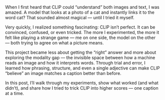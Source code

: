 When I first heard that CLIP could “understand” both images and text, I was amazed. A model that looks at a photo of a cat and instantly links it to the word cat? That sounded almost magical — until I tried it myself.

Very quickly, I realized something fascinating: CLIP isn’t perfect. It can be convinced, confused, or even tricked. The more I experimented, the more it felt like playing a strange game — me on one side, the model on the other — both trying to agree on what a picture means.

This project became less about getting the “right” answer and more about exploring the modality gap — the invisible space between how a machine reads an image and how it interprets words. Through trial and error, I learned how phrasing, structure, and even a single adjective can make CLIP “believe” an image matches a caption better than before.

In this post, I’ll walk through my experiments, show what worked (and what didn’t), and share how I tried to trick CLIP into higher scores — one caption at a time.
